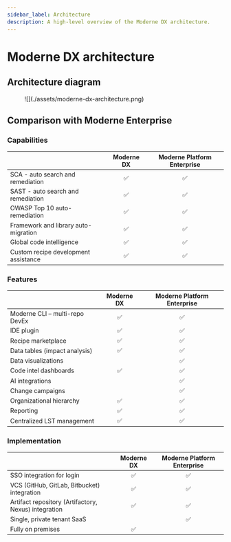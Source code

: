 ```yaml
---
sidebar_label: Architecture
description: A high-level overview of the Moderne DX architecture.
---
```


# Moderne DX architecture

## Architecture diagram

<figure>
  ![](./assets/moderne-dx-architecture.png)
  <figcaption></figcaption>
</figure>

## Comparison with Moderne Enterprise

### Capabilities

|                                      |      Moderne DX      | Moderne Platform Enterprise |
| ------------------------------------ | :------------------: | :-------------------------: |
| SCA - auto search and remediation    |  :white_check_mark:  |     :white_check_mark:      |
| SAST - auto search and remediation   |  :white_check_mark:  |     :white_check_mark:      |
| OWASP Top 10 auto-remediation        |  :white_check_mark:  |     :white_check_mark:      |
| Framework and library auto-migration |  :white_check_mark:  |     :white_check_mark:      |
| Global code intelligence             |  :white_check_mark:  |     :white_check_mark:      |
| Custom recipe development assistance |  :white_check_mark:  |     :white_check_mark:      |

### Features

|                                |      Moderne DX      | Moderne Platform Enterprise |
| ------------------------------ | :------------------: | :-------------------------: |
| Moderne CLI – multi-repo DevEx |  :white_check_mark:  |     :white_check_mark:      |
| IDE plugin                     |  :white_check_mark:  |     :white_check_mark:      |
| Recipe marketplace             |  :white_check_mark:  |     :white_check_mark:      |
| Data tables (impact analysis)  |  :white_check_mark:  |     :white_check_mark:      |
| Data visualizations            |                      |     :white_check_mark:      |
| Code intel dashboards          |  :white_check_mark:  |     :white_check_mark:      |
| AI integrations                |                      |     :white_check_mark:      |
| Change campaigns               |                      |     :white_check_mark:      |
| Organizational hierarchy       |  :white_check_mark:  |     :white_check_mark:      |
| Reporting                      |  :white_check_mark:  |     :white_check_mark:      |
| Centralized LST management     |  :white_check_mark:  |     :white_check_mark:      |

### Implementation

|                                                      |      Moderne DX      | Moderne Platform Enterprise |
| ---------------------------------------------------- | :------------------: | :-------------------------: |
| SSO integration for login                            |  :white_check_mark:  |     :white_check_mark:      |
| VCS (GitHub, GitLab, Bitbucket) integration          |  :white_check_mark:  |     :white_check_mark:      |
| Artifact repository (Artifactory, Nexus) integration |  :white_check_mark:  |     :white_check_mark:      |
| Single, private tenant SaaS                          |                      |     :white_check_mark:      |
| Fully on premises                                    |  :white_check_mark:  |                             |
